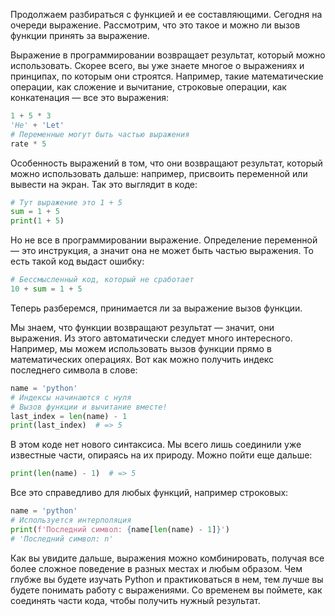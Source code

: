 
Продолжаем разбираться с функцией и ее составляющими. Сегодня на очереди выражение. Рассмотрим, что это такое и можно ли вызов функции принять за выражение.

Выражение в программировании возвращает результат, который можно использовать. Скорее всего, вы уже знаете многое о выражениях и принципах, по которым они строятся. Например, такие математические операции, как сложение и вычитание, строковые операции, как конкатенация — все это выражения:

```python
1 + 5 * 3
'He' + 'Let'
# Переменные могут быть частью выражения
rate * 5
```

Особенность выражений в том, что они возвращают результат, который можно использовать дальше: например, присвоить переменной или вывести на экран. Так это выглядит в коде:

```python
# Тут выражение это 1 + 5
sum = 1 + 5
print(1 + 5)
```

Но не все в программировании выражение. Определение переменной — это инструкция, а значит она не может быть частью выражения. То есть такой код выдаст ошибку:

```python
# Бессмысленный код, который не сработает
10 + sum = 1 + 5
```

Теперь разберемся, принимается ли за выражение вызов функции.

Мы знаем, что функции возвращают результат — значит, они выражения. Из этого автоматически следует много интересного. Например, мы можем использовать вызов функции прямо в математических операциях. Вот как можно получить индекс последнего символа в слове:

```python
name = 'python'
# Индексы начинаются с нуля
# Вызов функции и вычитание вместе!
last_index = len(name) - 1
print(last_index)  # => 5
```

В этом коде нет нового синтаксиса. Мы всего лишь соединили уже известные части, опираясь на их природу. Можно пойти еще дальше:

```python
print(len(name) - 1)  # => 5
```

Все это справедливо для любых функций, например строковых:

```python
name = 'python'
# Используется интерполяция
print(f'Последний символ: {name[len(name) - 1]}')
# 'Последний символ: n'
```

Как вы увидите дальше, выражения можно комбинировать, получая все более сложное поведение в разных местах и любым образом. Чем глубже вы будете изучать Python и практиковаться в нем, тем лучше вы будете понимать работу с выражениями. Со временем вы поймете, как соединять части кода, чтобы получить нужный результат.
